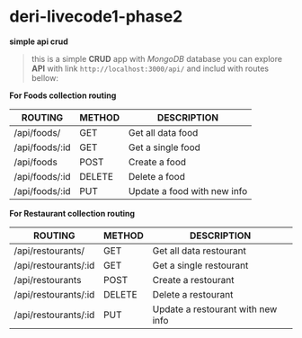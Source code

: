 # deri-livecode1-phase2
**simple api crud**
>this is a simple **CRUD** app with *MongoDB* database you can explore **API** with link `http://localhost:3000/api/` and includ with routes bellow:

**For Foods collection routing**

|   ROUTING    | METHOD   |    DESCRIPTION              |
|--------------|----------|-----------------------------|
|/api/foods/   |  GET     | Get all data food           |
|/api/foods/:id|  GET     | Get a single food           |
|/api/foods    |  POST    | Create a food             |
|/api/foods/:id|  DELETE  | Delete a food               |
|/api/foods/:id|  PUT     | Update a food with new info |

**For Restaurant collection routing**

|   ROUTING    | METHOD   |    DESCRIPTION              |
|--------------|----------|-----------------------------|
|/api/restourants/   |  GET     | Get all data restourant           |
|/api/restourants/:id|  GET     | Get a single restourant           |
|/api/restourants    |  POST    | Create a restourant               |
|/api/restourants/:id|  DELETE  | Delete a restourant               |
|/api/restourants/:id|  PUT     | Update a restourant with new info |
